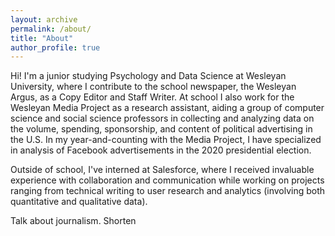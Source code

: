 ```yaml
---
layout: archive
permalink: /about/
title: "About"
author_profile: true
---
```


Hi! I'm a junior studying Psychology and Data Science at Wesleyan
University, where I contribute to the school newspaper, the Wesleyan Argus, as a Copy
Editor and Staff Writer. At school I also work for the Wesleyan Media Project as a
research assistant, aiding a group of computer science and social science professors in
collecting and analyzing data on the volume, spending, sponsorship, and content of
political advertising in the U.S. In my year-and-counting with the Media Project, I have
specialized in analysis of Facebook advertisements in the 2020 presidential election.

Outside of school, I've interned at Salesforce, where I received invaluable experience
with collaboration and communication while working on projects ranging from technical
writing to user research and analytics (involving both quantitative and qualitative data).

Talk about journalism. Shorten
